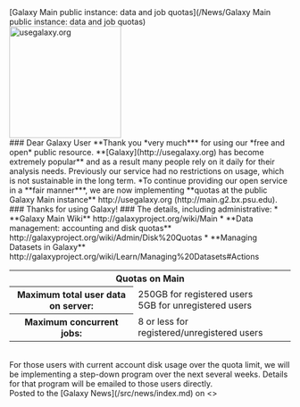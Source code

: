 <div class='newsItemHeader'>[Galaxy Main public instance: data and job quotas](/News/Galaxy Main public instance: data and job quotas)</div>

<div class='right'><a href='http://usegalaxy.org/'><img src='/images/Screenshots/GalaxyMainHome.png' alt='usegalaxy.org' width="200px" /></a></div>
### Dear Galaxy User
**Thank you *very much*** for using our *free and open* public resource. **[Galaxy](http://usegalaxy.org) has become extremely popular** and as a result many people rely on it daily for their analysis needs. Previously our service had no restrictions on usage, which is not sustainable in the long term. *To continue providing our open service in a **fair manner***, we are now implementing **quotas at the public Galaxy Main instance** http://usegalaxy.org (http://main.g2.bx.psu.edu).
### Thanks for using Galaxy!
### The details, including administrative:
* **Galaxy Main Wiki** http://galaxyproject.org/wiki/Main
* **Data management: accounting and disk quotas** http://galaxyproject.org/wiki/Admin/Disk%20Quotas
* **Managing Datasets in Galaxy** http://galaxyproject.org/wiki/Learn/Managing%20Datasets#Actions

<table>
  <tr>
    <th colspan=2> Quotas on Main </th>
  </tr>
  <tr>
    <th> Maximum total user data on server: </th>
    <td> 250GB for registered users<br />5GB for unregistered users </td>
  </tr>
  <tr>
    <th> Maximum concurrent jobs: </th>
    <td> 8 or less for registered/unregistered users </td>
  </tr>
</table>

<br />
For those users with current account disk usage over the quota limit, we will be implementing a step-down program over the next several weeks. Details for that program will be emailed to those users directly.

<div class='newsItemFooter'>Posted to the [Galaxy News](/src/news/index.md) on <<Date(2011-10-25T16:28:54Z)>></div>

